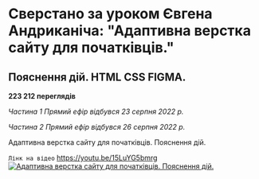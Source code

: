 # Сверстано за уроком Євгена Андриканіча: "Адаптивна верстка сайту для початківців."<br>

## Пояснення дій. HTML CSS FIGMA. <br>

**223 212 переглядів** <br>

_Частина 1 Прямий ефір відбувся 23 серпня 2022 р._ <br>

_Частина 2 Прямий ефір відбувся 26 серпня 2022 р._ <br>

Адаптивна верстка сайту для початківців. Пояснення дій.

`Лінк на відео`
https://youtu.be/15LuYG5bmrg
[![Адаптивна верстка сайту для початківців. Пояснення дій.](https://img.youtube.com/vi/15LuYG5bmrg/hqdefault.jpg "Адаптивна верстка сайту для початківців. Пояснення дій.")](https://youtu.be/15LuYG5bmrg)
